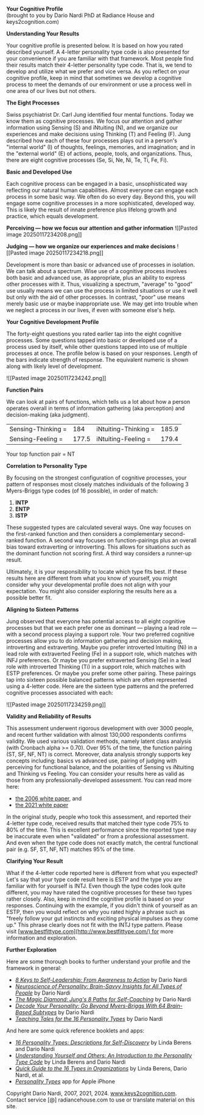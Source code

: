 **Your Cognitive Profile**  
(brought to you by Dario Nardi PhD at Radiance House and keys2cognition.com)

**Understanding Your Results**

Your cognitive profile is presented below. It is based on how you rated described yourself. A 4-letter personality type code is also presented for your convenience if you are familiar with that framework. Most people find their results match their 4-letter personality type code. That is, we tend to develop and utilize what we prefer and vice versa. As you reflect on your cognitive profile, keep in mind that sometimes we develop a cognitive process to meet the demands of our environment or use a process well in one area of our lives but not others.

**The Eight Processes**

Swiss psychiatrist Dr. Carl Jung identified four mental functions. Today we know them as cognitive processes. We focus our attention and gather information using Sensing (S) and iNtuiting (N), and we organize our experiences and make decisions using Thinking (T) and Feeling (F). Jung described how each of these four processes plays out in a person's "internal world" (I) of thoughts, feelings, memories, and imagination; and in the "external world" (E) of actions, people, tools, and organizations. Thus, there are eight cognitive processes (Se, Si, Ne, Ni, Te, Ti, Fe, Fi).

**Basic and Developed Use**

Each cognitive process can be engaged in a basic, unsophisticated way reflecting our natural human capabilities. Almost everyone can engage each process in some basic way. We often do so every day. Beyond this, you will engage some cognitive processes in a more sophisticated, developed way. This is likely the result of innate preference plus lifelong growth and practice, which equals development.

**Perceiving — how we focus our attention and gather information**
![[Pasted image 20250117234208.png]]

**Judging — how we organize our experiences and make decisions**
![[Pasted image 20250117234218.png]]

Development is more than basic or advanced use of processes in isolation. We can talk about a spectrum. Wise use of a cognitive process involves both basic and advanced use, as appropriate, plus an ability to express other processes with it. Thus, visualizing a spectrum, "average" to "good" use usually means we can use the process in limited situations or use it well but only with the aid of other processes. In contrast, "poor" use means merely basic use or maybe inappropriate use. We may get into trouble when we neglect a process in our lives, if even with someone else's help.

**Your Cognitive Development Profile**

The forty-eight questions you rated earlier tap into the eight cognitive processes. Some questions tapped into basic or developed use of a process used by itself, while other questions tapped into use of multiple processes at once. The profile below is based on your responses. Length of the bars indicate strength of response. The equivalent numeric is shown along with likely level of development.

![[Pasted image 20250117234242.png]]

**Function Pairs**

We can look at pairs of functions, which tells us a lot about how a person operates overall in terms of information gathering (aka perception) and decision-making (aka judgment).

|   |   |   |   |
|---|---|---|---|
|Sensing-Thinking =|184|iNtuiting-Thinking =|185.9|
|Sensing-Feeling =|177.5|iNtuiting-Feeling =|179.4|

Your top function pair = NT

**Correlation to Personality Type**

By focusing on the strongest configuration of cognitive processes, your pattern of responses most closely matches individuals of the following 3 Myers-Briggs type codes (of 16 possible), in order of match:

1. **INTP**
2. **ENTP**
3. **ISTP**

These suggested types are calculated several ways. One way focuses on the first-ranked function and then considers a complementary second-ranked function. A second way focuses on function-pairings plus an overall bias toward extraverting or introverting. This allows for situations such as the dominant function not scoring first. A third way considers a runner-up result.

Ultimately, it is your responsibility to locate which type fits best. If these results here are different from what you know of yourself, you might consider why your developmental profile does not align with your expectation. You might also consider exploring the results here as a possible better fit.

**Aligning to Sixteen Patterns**

Jung observed that everyone has potential access to all eight cognitive processes but that we each prefer one as dominant — playing a lead role — with a second process playing a support role. Your two preferred cognitive processes allow you to do information gathering and decision making, introverting and extraverting. Maybe you prefer introverted Intuiting (Ni) in a lead role with extraverted Feeling (Fe) in a support role, which matches with INFJ preferences. Or maybe you prefer extraverted Sensing (Se) in a lead role with introverted Thinking (Ti) in a support role, which matches with ESTP preferences. Or maybe you prefer some other pairing. These pairings tap into sixteen possible balanced patterns which are often represented using a 4-letter code. Here are the sixteen type patterns and the preferred cognitive processes associated with each:

![[Pasted image 20250117234259.png]]

**Validity and Reliability of Results**

This assessment underwent rigorous development with over 3000 people, and recent further validation with almost 130,000 respondents confirms validity. We used various validation methods, namely latent class analysis (with Cronbach alpha >= 0.70). Over 95% of the time, the function pairing (ST, SF, NF, NT) is correct. Moreover, data analysis strongly supports key concepts including: basics vs advanced use, pairing of judging with perceiving for functional balance, and the polarities of Sensing vs iNtuiting and Thinking vs Feeling. You can consider your results here as valid as those from any professionally-developed assessment. You can read more here:

- [the 2006 white paper](https://www.keys2cognition.com/download-articles/Dev-Report-CPA.pdf), and
- [the 2021 white paper](https://www.keys2cognition.com/download-articles/Strong-Evidence-Jungs-8-Functions.pdf)

In the original study, people who took this assessment, and reported their 4-letter type code, received results that matched their type code 75% to 80% of the time. This is excellent performance since the reported type may be inaccurate even when "validated" or from a professional assessment. And even when the type code does not exactly match, the central functional pair (e.g. SF, ST, NF, NT) matches 95% of the time.

**Clarifying Your Result**

What if the 4-letter code reported here is different from what you expected? Let's say that your type code result here is ESTP and the type you are familiar with for yourself is INTJ. Even though the type codes look quite different, you may have rated the cognitive processes for these two types rather closely. Also, keep in mind the cognitive profile is based on your responses. Continuing with the example, if you didn't think of yourself as an ESTP, then you would reflect on why you rated highly a phrase such as "freely follow your gut instincts and exciting physical impulses as they come up." This phrase clearly does not fit with the INTJ type pattern. Please visit [www.bestfittype.com](http://www.bestfittype.com/) for more information and exploration.

**Further Exploration**

Here are some thorough books to further understand your profile and the framework in general:

- _[8 Keys to Self-Leadership: From Awareness to Action](https://www.amazon.com/8-Keys-Self-Leadership-Awareness-Action/dp/0971932611/)_ by Dario Nardi
- _[Neuroscience of Personality: Brain-Savvy Insights for All Types of People](https://www.amazon.com/Neuroscience-Personality-Brain-Insights-People/dp/0979868475/)_ by Dario Nardi
- _[The Magic Diamond: Jung's 8 Paths for Self-Coaching](https://www.amazon.com/Magic-Diamond-Jungs-Paths-Self-Coaching/dp/B08HJ5DBHW/)_ by Dario Nardi
- _[Decode Your Personality: Go Beyond Myers-Briggs With 64 Brain-Based Subtypes](https://www.amazon.com/Decode-Your-Personality-Myers-Briggs-Brain-Based/dp/B0CMJ5W5DX/)_ by Dario Nardi
- _[Teaching Tales for the 16 Personality Types](https://www.amazon.com/Teaching-Tales-16-Personality-Types/dp/B0CMM5BC8P/)_ by Dario Nardi

And here are some quick reference booklets and apps:

- _[16 Personality Types: Descriptions for Self-Discovery](https://www.amazon.com/16-Personality-Types-Descriptions-Self-Discovery/dp/0979868424/)_ by Linda Berens and Dario Nardi
- _[Understanding Yourself and Others: An Introduction to the Personality Type Code](https://www.amazon.com/Understanding-Yourself-Others-Introduction-Personality/dp/0966462424/)_ by Linda Berens and Dario Nardi
- _[Quick Guide to the 16 Types in Organizations](https://www.amazon.com/Quick-Guide-Personality-Types-Organizations/dp/0979868459/)_ by Linda Berens, Dario Nardi, et al.
- _[Personality Types](http://www.personalityapps.com/Personality_Types/Welcome.html)_ app for Apple iPhone

Copyright Dario Nardi, 2007, 2021, 2024. www.keys2cognition.com.  
Contact service [@] radiancehouse.com to use or translate material on this site.